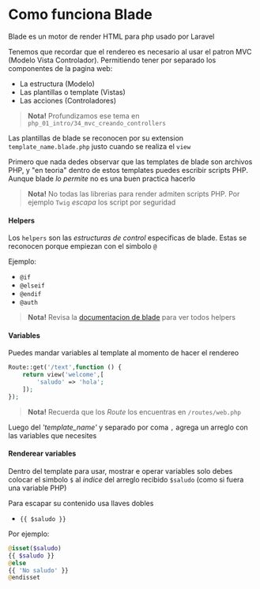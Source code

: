 # Como funciona Blade

Blade es un motor de render HTML para php usado por Laravel

Tenemos que recordar que el rendereo es necesario al usar el patron MVC
(Modelo Vista Controlador).
Permitiendo tener por separado los componentes de la pagina web:
- La estructura (Modelo)
- Las plantillas o template (Vistas)
- Las acciones (Controladores)

> **Nota!** Profundizamos ese tema en `php_01_intro/34_mvc_creando_controllers`

Las plantillas de blade se reconocen por su extension
`template_name.blade.php` justo cuando se realiza el `view`

Primero que nada dedes observar que las templates de blade
son archivos PHP, y "en teoria" dentro de estos templates
puedes escribir scripts PHP. Aunque blade _lo permite_ no es una buen practica hacerlo

> **Nota!** No todas las librerias para render admiten scripts PHP.
Por ejemplo `Twig` _escapa_ los script por seguridad

#### Helpers
Los `helpers` son las _estructuras de control_ especificas de blade.
Estas se reconocen porque empiezan con el simbolo `@`

Ejemplo:
- `@if`
- `@elseif`
- `@endif`
- `@auth`

> **Nota!** Revisa la [documentacion de blade](https://laravel.com/docs/5.8/blade) para ver todos helpers

#### Variables
Puedes mandar variables al template al momento de hacer el rendereo
```php
Route::get('/text',function () {
	return view('welcome',[
		'saludo' => 'hola';
	]);
});
```
> **Nota!** Recuerda que los _Route_ los encuentras en `/routes/web.php`

Luego del _'template_name'_ y separado por  coma `,` agrega un arreglo con las variables que necesites

#### Renderear variables
Dentro del template para usar, mostrar e operar variables
solo debes colocar el simbolo `$` al _indice_ del arreglo recibido
`$saludo` (como si fuera una variable PHP)

Para escapar su contenido usa llaves dobles
- `{{ $saludo }}`

Por ejemplo:
```php
@isset($saludo)
{{ $saludo }}
@else
{{ 'No saludo' }}
@endisset
```
